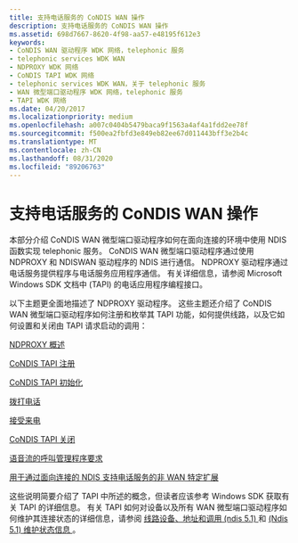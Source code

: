 ```yaml
---
title: 支持电话服务的 CoNDIS WAN 操作
description: 支持电话服务的 CoNDIS WAN 操作
ms.assetid: 698d7667-8620-4f98-aa57-e48195f612e3
keywords:
- CoNDIS WAN 驱动程序 WDK 网络，telephonic 服务
- telephonic services WDK WAN
- NDPROXY WDK 网络
- CoNDIS TAPI WDK 网络
- telephonic services WDK WAN，关于 telephonic 服务
- WAN 微型端口驱动程序 WDK 网络，telephonic 服务
- TAPI WDK 网络
ms.date: 04/20/2017
ms.localizationpriority: medium
ms.openlocfilehash: a007c0404b5479baca9f1563a4af4a1fdd2ee78f
ms.sourcegitcommit: f500ea2fbfd3e849eb82ee67d011443bff3e2b4c
ms.translationtype: MT
ms.contentlocale: zh-CN
ms.lasthandoff: 08/31/2020
ms.locfileid: "89206763"
---
```

# <a name="condis-wan-operations-that-support-telephonic-services"></a>支持电话服务的 CoNDIS WAN 操作





本部分介绍 CoNDIS WAN 微型端口驱动程序如何在面向连接的环境中使用 NDIS 函数实现 telephonic 服务。 CoNDIS WAN 微型端口驱动程序通过使用 NDPROXY 和 NDISWAN 驱动程序的 NDIS 进行通信。 NDPROXY 驱动程序通过电话服务提供程序与电话服务应用程序通信。 有关详细信息，请参阅 Microsoft Windows SDK 文档中 (TAPI) 的电话应用程序编程接口。

以下主题更全面地描述了 NDPROXY 驱动程序。 这些主题还介绍了 CoNDIS WAN 微型端口驱动程序如何注册和枚举其 TAPI 功能，如何提供线路，以及它如何设置和关闭由 TAPI 请求启动的调用：

[NDPROXY 概述](ndproxy-overview.md)

[CoNDIS TAPI 注册](condis-tapi-registration.md)

[CoNDIS TAPI 初始化](condis-tapi-initialization.md)

[拨打电话](making-outgoing-calls.md)

[接受来电](accepting-incoming-calls.md)

[CoNDIS TAPI 关闭](condis-tapi-shutdown.md)

[语音流的呼叫管理程序要求](call-manager-requirements-for-voice-streaming.md)

[用于通过面向连接的 NDIS 支持电话服务的非 WAN 特定扩展](non-wan-specific-extensions-to-support-telephonic-services-over-connec.md)

这些说明简要介绍了 TAPI 中所述的概念，但读者应该参考 Windows SDK 获取有关 TAPI 的详细信息。 有关 TAPI 如何对设备以及所有 WAN 微型端口驱动程序如何维护其连接状态的详细信息，请参阅 [线路设备、地址和调用 (ndis 5.1) ](/previous-versions/windows/hardware/network/ff549181(v=vs.85)) 和 [ (Ndis 5.1) 维护状态信息 ](/previous-versions/windows/hardware/network/ff549232(v=vs.85))。

 

